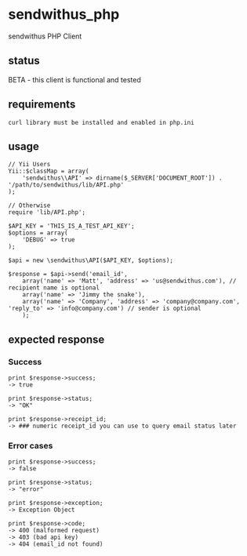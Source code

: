 sendwithus_php
==============

sendwithus PHP Client

## status
BETA - this client is functional and tested

## requirements
    curl library must be installed and enabled in php.ini

## usage
    // Yii Users
    Yii::$classMap = array(
        'sendwithus\\API' => dirname($_SERVER['DOCUMENT_ROOT']) . '/path/to/sendwithus/lib/API.php'
    );

    // Otherwise
    require 'lib/API.php';

    $API_KEY = 'THIS_IS_A_TEST_API_KEY';
    $options = array(
        'DEBUG' => true
    );

    $api = new \sendwithus\API($API_KEY, $options);

    $response = $api->send('email_id', 
        array('name' => 'Matt', 'address' => 'us@sendwithus.com'), // recipient name is optional
        array('name' => 'Jimmy the snake'), 
        array('name' => 'Company', 'address' => 'company@company.com', 'reply_to' => 'info@company.com') // sender is optional
        ); 

## expected response

### Success
    print $response->success;
    -> true
    
    print $response->status;
    -> "OK"

    print $response->receipt_id;
    -> ### numeric receipt_id you can use to query email status later

### Error cases
    print $response->success;
    -> false

    print $response->status;
    -> "error"

    print $response->exception;
    -> Exception Object

    print $response->code;
    -> 400 (malformed request)
    -> 403 (bad api key)
    -> 404 (email_id not found)

